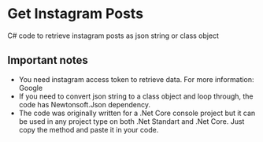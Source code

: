 # Get Instagram Posts
C# code to retrieve instagram posts as json string or class object

## Important notes
- You need instagram access token to retrieve data. For more information: Google  
- If you need to convert json string to a class object and loop through, the code has Newtonsoft.Json dependency.  
- The code was originally written for a .Net Core console project but it can be used in any project type on both .Net Standart and .Net Core. Just copy the method and paste it in your code.
